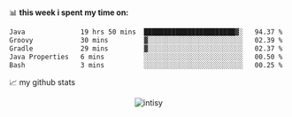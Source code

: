 📊 **this week i spent my time on:**
<!--START_SECTION:waka-->

```txt
Java              19 hrs 50 mins  ███████████████████████▓░   94.37 %
Groovy            30 mins         ▓░░░░░░░░░░░░░░░░░░░░░░░░   02.39 %
Gradle            29 mins         ▓░░░░░░░░░░░░░░░░░░░░░░░░   02.37 %
Java Properties   6 mins          ░░░░░░░░░░░░░░░░░░░░░░░░░   00.50 %
Bash              3 mins          ░░░░░░░░░░░░░░░░░░░░░░░░░   00.25 %
```

<!--END_SECTION:waka-->


📈 my github stats

<p align="center"> <img src="https://github-readme-stats.vercel.app/api?username=intisy&show_icons=true&theme=gotham" alt="intisy" />





